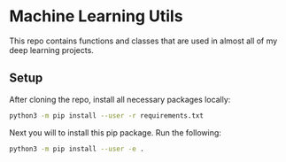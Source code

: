 # Machine Learning Utils
This repo contains functions and classes that are used in almost all of my deep learning projects.

## Setup
After cloning the repo, install all necessary packages locally:
```sh
python3 -m pip install --user -r requirements.txt
```
Next you will to install this pip package. Run the following:
```sh
python3 -m pip install --user -e .
```








